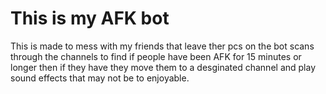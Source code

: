 # This is my AFK bot 
This is made to mess with my friends that leave ther pcs on the bot scans through the channels to find if people have been AFK for 15 minutes or longer then if they have they move them to a desginated channel and play sound effects that may not be to enjoyable.
